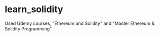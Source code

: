 # learn_solidity
Used Udemy courses, "Ethereum and Solidity" and "Master Ethereum &amp; Solidity Programming"
